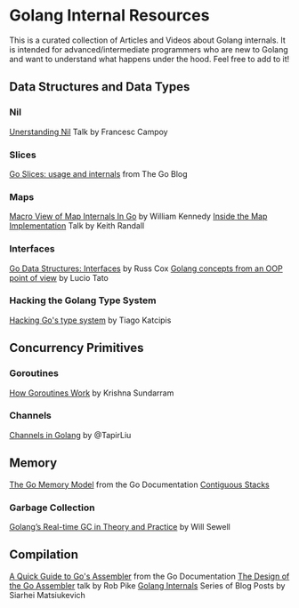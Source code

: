 # Golang Internal Resources

This is a curated collection of Articles and Videos about Golang internals. It is intended for advanced/intermediate programmers who are new to Golang and want to understand what happens under the hood. Feel free to add to it!

## Data Structures and Data Types

### Nil
[Unerstanding Nil](https://www.youtube.com/watch?v=ynoY2xz-F8s) Talk by Francesc Campoy

### Slices
[Go Slices: usage and internals](https://blog.golang.org/go-slices-usage-and-internals) from The Go Blog

### Maps
[Macro View of Map Internals In Go](https://www.goinggo.net/2013/12/macro-view-of-map-internals-in-go.html) by William Kennedy
[Inside the Map Implementation](https://youtu.be/Tl7mi9QmLns) Talk by Keith Randall

### Interfaces
[Go Data Structures: Interfaces](https://research.swtch.com/interfaces) by Russ Cox
[Golang concepts from an OOP point of view](https://github.com/luciotato/golang-notes/blob/master/OOP.md) by Lucio Tato

### Hacking the Golang Type System
[Hacking Go's type system](https://katcipis.github.io/2017/04/21/hack-go-types.html) by Tiago Katcipis

## Concurrency Primitives

### Goroutines
[How Goroutines Work](http://blog.nindalf.com/how-goroutines-work/) by Krishna Sundarram

### Channels
[Channels in Golang](http://www.tapirgames.com/blog/golang-channel) by @TapirLiu

## Memory
[The Go Memory Model](https://golang.org/ref/mem) from the Go Documentation
[Contiguous Stacks](https://docs.google.com/document/d/1wAaf1rYoM4S4gtnPh0zOlGzWtrZFQ5suE8qr2sD8uWQ/pub)

### Garbage Collection
[Golang’s Real-time GC in Theory and Practice](https://making.pusher.com/golangs-real-time-gc-in-theory-and-practice/) by Will Sewell

## Compilation
[A Quick Guide to Go's Assembler](https://golang.org/doc/asm) from the Go Documentation
[The Design of the Go Assembler](https://www.youtube.com/watch?v=KINIAgRpkDA) talk by Rob Pike
[Golang Internals](https://blog.altoros.com/golang-part-1-main-concepts-and-project-structure.html) Series of Blog Posts by Siarhei Matsiukevich
